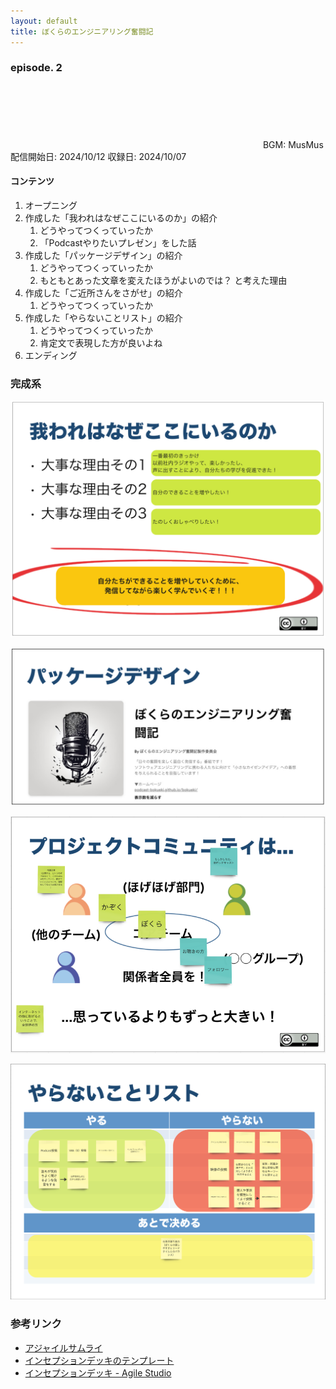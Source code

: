 ```yaml
---
layout: default
title: ぼくらのエンジニアリング奮闘記
---
```


### episode. 2
<iframe src="" height="102px" width="400px" frameborder="0" scrolling="no"></iframe>
BGM: MusMus  
配信開始日: 2024/10/12  
収録日: 2024/10/07

#### コンテンツ
1. オープニング
2. 作成した「我われはなぜここにいるのか」の紹介
   1. どうやってつくっていったか
   2. 「Podcastやりたいプレゼン」をした話
3. 作成した「パッケージデザイン」の紹介
   1. どうやってつくっていったか
   2. もともとあった文章を変えたほうがよいのでは？ と考えた理由
4. 作成した「ご近所さんをさがせ」の紹介
   1. どうやってつくっていったか
5. 作成した「やらないことリスト」の紹介
   1. どうやってつくっていったか
   2. 肯定文で表現した方が良いよね
6. エンディング

### 完成系

![完成系](./fixed_why_are_we_here.png)

![完成系](./fixed_package_design.png)

![完成系](./fixed_meet_your_neighbors.png)

![完成系](./fixed_create_a_NOT_list.png)

### 参考リンク
- [アジャイルサムライ](https://shop.ohmsha.co.jp/shopdetail/000000001901/)
- [インセプションデッキのテンプレート](https://github.com/agile-samurai-ja/support)
- [インセプションデッキ - Agile Studio](https://www.agile-studio.jp/post/apm-inception-deck)
